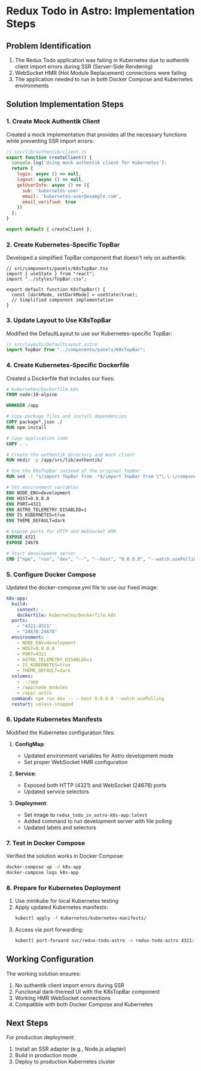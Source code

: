 # Redux Todo in Astro: Implementation Steps

## Problem Identification

1. The Redux Todo application was failing in Kubernetes due to authentik client import errors during SSR (Server-Side Rendering)
2. WebSocket HMR (Hot Module Replacement) connections were failing
3. The application needed to run in both Docker Compose and Kubernetes environments

## Solution Implementation Steps

### 1. Create Mock Authentik Client

Created a mock implementation that provides all the necessary functions while preventing SSR import errors:

```javascript
// src/lib/authentik/client.js
export function createClient() {
  console.log('Using mock authentik client for Kubernetes');
  return {
    login: async () => null,
    logout: async () => null,
    getUserInfo: async () => ({
      sub: 'kubernetes-user',
      email: 'kubernetes-user@example.com',
      email_verified: true
    })
  };
}

export default { createClient };
```

### 2. Create Kubernetes-Specific TopBar

Developed a simplified TopBar component that doesn't rely on authentik:

```tsx
// src/components/panels/K8sTopBar.tsx
import { useState } from "react";
import "../styles/TopBar.css";

export default function K8sTopBar() {
  const [darkMode, setDarkMode] = useState(true);
  // Simplified component implementation
}
```

### 3. Update Layout to Use K8sTopBar

Modified the DefaultLayout to use our Kubernetes-specific TopBar:

```typescript
// src/layouts/DefaultLayout.astro
import TopBar from "../components/panels/K8sTopBar";
```

### 4. Create Kubernetes-Specific Dockerfile

Created a Dockerfile that includes our fixes:

```dockerfile
# Kubernetes/Dockerfile.k8s
FROM node:18-alpine

WORKDIR /app

# Copy package files and install dependencies
COPY package*.json ./
RUN npm install

# Copy application code
COPY . .

# Create the authentik directory and mock client
RUN mkdir -p /app/src/lib/authentik/

# Use the K8sTopBar instead of the original TopBar
RUN sed -i "s/import TopBar from .*$/import TopBar from \"\.\.\/components\/panels\/K8sTopBar\";/g" /app/src/layouts/DefaultLayout.astro

# Set environment variables
ENV NODE_ENV=development
ENV HOST=0.0.0.0
ENV PORT=4321
ENV ASTRO_TELEMETRY_DISABLED=1
ENV IS_KUBERNETES=true
ENV THEME_DEFAULT=dark

# Expose ports for HTTP and WebSocket HMR
EXPOSE 4321
EXPOSE 24678

# Start development server
CMD ["npm", "run", "dev", "--", "--host", "0.0.0.0", "--watch.usePolling"]
```

### 5. Configure Docker Compose

Updated the docker-compose.yml file to use our fixed image:

```yaml
k8s-app:
  build:
    context: .
    dockerfile: Kubernetes/Dockerfile.k8s
  ports:
    - "4321:4321"
    - "24678:24678"
  environment:
    - NODE_ENV=development
    - HOST=0.0.0.0
    - PORT=4321
    - ASTRO_TELEMETRY_DISABLED=1
    - IS_KUBERNETES=true
    - THEME_DEFAULT=dark
  volumes:
    - .:/app
    - /app/node_modules
    - /app/.astro
  command: npm run dev -- --host 0.0.0.0 --watch.usePolling
  restart: unless-stopped
```

### 6. Update Kubernetes Manifests

Modified the Kubernetes configuration files:

1. **ConfigMap**:
   - Updated environment variables for Astro development mode
   - Set proper WebSocket HMR configuration

2. **Service**:
   - Exposed both HTTP (4321) and WebSocket (24678) ports
   - Updated service selectors

3. **Deployment**:
   - Set image to `redux_todo_in_astro-k8s-app:latest`
   - Added command to run development server with file polling
   - Updated labels and selectors

### 7. Test in Docker Compose

Verified the solution works in Docker Compose:

```bash
docker-compose up -d k8s-app
docker-compose logs k8s-app
```

### 8. Prepare for Kubernetes Deployment

1. Use minikube for local Kubernetes testing
2. Apply updated Kubernetes manifests:
   ```bash
   kubectl apply -f Kubernetes/kubernetes-manifests/
   ```
3. Access via port forwarding:
   ```bash
   kubectl port-forward svc/redux-todo-astro -n redux-todo-astro 4321:80 24678:24678
   ```

## Working Configuration

The working solution ensures:

1. No authentik client import errors during SSR
2. Functional dark-themed UI with the K8sTopBar component
3. Working HMR WebSocket connections
4. Compatible with both Docker Compose and Kubernetes

## Next Steps

For production deployment:

1. Install an SSR adapter (e.g., Node.js adapter)
2. Build in production mode
3. Deploy to production Kubernetes cluster
